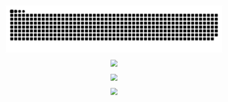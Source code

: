 <!--
Profile README for tkoeda-csc
All visual art. No words.
-->

<p align="center">
  <img src="https://raw.githubusercontent.com/Platane/snk/output/github-contribution-grid-snake-dark.svg" alt="github snake art" style="max-width:100%;"/>
</p>

<p align="center">
  <img src="https://github-readme-stats.vercel.app/api?username=tkoeda-csc&show_icons=true&theme=tokyonight&hide_title=true&hide_border=true&count_private=true&hide_rank=true"/>
</p>

<p align="center">
  <img src="https://github-readme-streak-stats.herokuapp.com?user=tkoeda-csc&theme=tokyonight&hide_border=true"/>
</p>

<p align="center">
  <img src="https://github-profile-trophy.vercel.app/?username=tkoeda-csc&theme=tokyonight&column=6&margin-w=10&margin-h=10"/>
</p>
